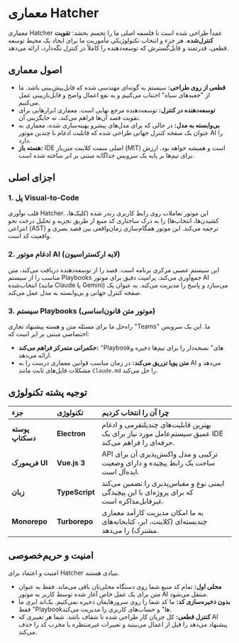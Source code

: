 # معماری Hatcher

معماری Hatcher عمداً طراحی شده است تا فلسفه اصلی ما را تجسم بخشد: **تقویت کنترل‌شده**. هر جزء و انتخاب تکنولوژیکی مأموریت ما برای ایجاد یک محیط توسعه قطعی، قدرتمند و قابل‌گسترش که توسعه‌دهنده را کاملاً در کنترل نگه‌دارد، ارائه می‌دهد.

## اصول معماری

- **قطعی از روی طراحی:** سیستم به گونه‌ای مهندسی شده که قابل‌پیش‌بینی باشد. ما از "جعبه‌های سیاه" اجتناب می‌کنیم و به نفع اعمال واضح و قابل‌بازبینی عمل می‌کنیم.
- **توسعه‌دهنده در کنترل:** توسعه‌دهنده مرجع نهایی است. معماری ابزارهایی برای تقویت قصد آن‌ها فراهم می‌کند، نه جایگزینی آن.
- **بی‌وابسته به مدل:** در حالی که برای مدل‌های پیشرو بهینه‌سازی شده، معماری به عنوان یک صفحه کنترل جهانی طراحی شده که قابلیت ادغام با چندین موتور AI را دارد.
- **هسته باز:** IDE اصلی سمت کلاینت متن‌باز (MIT) است و همیشه خواهد بود. ارزش برای تیم‌ها بر پایه یک سرویس جداگانه مبتنی بر ابر ساخته شده است.

## اجزای اصلی

### 1. پل Visual-to-Code

قلب نوآوری Hatcher. این موتور تعاملات روی رابط کاربری رندر شده (کلیک‌ها، کشیدن‌ها، انتخاب‌ها) را به درک ساختاری کد منبع از طریق تجزیه و تحلیل درخت نحو انتزاعی (AST) ترجمه می‌کند. این موتور همگام‌سازی زمان‌واقعی بین قصد بصری و واقعیت کد است.

### 2. ادغام موتور AI (لایه ارکستراسیون)

این سیستم عصبی مرکزی برنامه است. قصد را از توسعه‌دهنده دریافت می‌کند، متن مناسب را از سیستم Playbooks جمع‌آوری می‌کند، پرامپت دقیق برای موتور AI انتخاب‌شده (مانند Claude یا Gemini) می‌سازد و پاسخ را مدیریت می‌کند. به عنوان یک صفحه کنترل جهانی و بی‌وابسته به مدل عمل می‌کند.

### 3. سیستم Playbooks (موتور متن قانون‌اساسی)

راه‌حل ما برای مسئله متن و هسته پیشنهاد تجاری "Teams" ما. این یک سرویس اختصاصی مبتنی بر ابر است که:

- **حکمرانی متمرکز فراهم می‌کند:** "Playbook‌های" نسخه‌دار را برای تیم‌ها ذخیره و ارائه می‌دهد.
- **متن پویا تزریق می‌کند:** در زمان مناسب قوانین معماری درست را به AI می‌دهد و مشکلات فایل‌های ثابت مانند `Claude.md` را حل می‌کند.

## توجیه پشته تکنولوژی

| جزء              | تکنولوژی       | چرا آن را انتخاب کردیم                                                                              |
| :--------------- | :------------- | :-------------------------------------------------------------------------------------------------- |
| **پوسته دسکتاپ** | **Electron**   | بهترین قابلیت‌های چندپلتفرمی و ادغام عمیق سیستم‌عامل مورد نیاز برای یک IDE حرفه‌ای را فراهم می‌کند. |
| **فریمورک UI**   | **Vue.js 3**   | API ترکیبی و مدل واکنش‌پذیری آن برای ساخت یک رابط پیچیده و دارای وضعیت ایده‌آل است.                 |
| **زبان**         | **TypeScript** | ایمنی نوع و مقیاس‌پذیری را تضمین می‌کند که برای پروژه‌ای با این پیچیدگی غیرقابل‌مذاکره است.         |
| **Monorepo**     | **Turborepo**  | به ما امکان مدیریت کارآمد معماری چندبسته‌ای (کلاینت، ابر، کتابخانه‌های مشترک) را می‌دهد.            |

## امنیت و حریم‌خصوصی

امنیت و اعتماد برای Hatcher بنیادی هستند.

- **محلی اول:** تمام کد منبع شما روی دستگاه محلی‌تان باقی می‌ماند. فقط به عنوان متن برای یک عمل خاص آغاز شده توسط کاربر به موتور AI منتقل می‌شود.
- **بدون ذخیره‌سازی کد:** ما کد شما را روی سرورهایمان ذخیره نمی‌کنیم. بک‌اند ابری ما فقط "Playbook‌ها" و حساب‌های کاربری را مدیریت می‌کند.
- **کنترل قطعی:** کل جریان کار طراحی شده تا شفاف باشد. شما هر تغییری که AI پیشنهاد می‌دهد را قبل از اعمال می‌بینید و تغییرات غیرمنتظره یا مخرب کد را حذف می‌کند.
